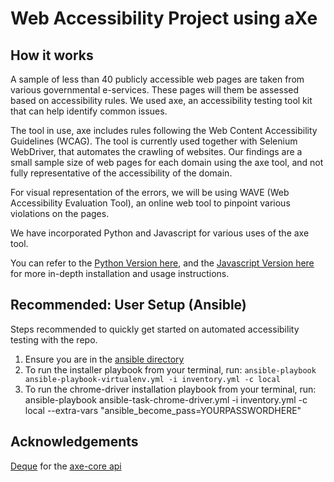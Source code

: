 # Web Accessibility Project using aXe

## How it works

A sample of less than 40 publicly accessible web pages are taken from various governmental e-services. These pages will them be assessed based on accessibility rules. We used axe, an accessibility testing tool kit that can help identify common issues.

The tool in use, axe includes rules following the Web Content Accessibility Guidelines (WCAG). The tool is currently used together with Selenium WebDriver, that automates the crawling of websites. Our findings are a small sample size of web pages for each domain using the axe tool, and not fully representative of the accessibility of the domain.

For visual representation of the errors, we will be using WAVE (Web Accessibility Evaluation Tool), an online web tool to pinpoint various violations on the pages.

We have incorporated Python and Javascript for various uses of the axe tool.

You can refer to the [Python Version here](https://github.com/dalsontws/accessibility-axe-selenium/tree/master/python-axe-selenium), and the [Javascript Version here](https://github.com/dalsontws/accessibility-axe-selenium/tree/master/js-axe-selenium) for more in-depth installation and usage instructions.

## Recommended: User Setup (Ansible)

Steps recommended to quickly get started on automated accessibility testing with the repo.

1. Ensure you are in the [ansible directory](https://github.com/dalsontws/accessibility-axe-selenium/tree/master/python-axe-selenium/ansible)
2. To run the installer playbook from your terminal, run: `ansible-playbook ansible-playbook-virtualenv.yml -i inventory.yml -c local`
3. To run the chrome-driver installation playbook from your terminal, run: ansible-playbook ansible-task-chrome-driver.yml -i inventory.yml -c local --extra-vars "ansible_become_pass=YOURPASSWORDHERE"

## Acknowledgements

[Deque](https://www.deque.com/axe/) for the [axe-core api](https://github.com/dequelabs/axe-core)
